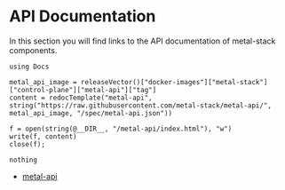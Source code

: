 # API Documentation

In this section you will find links to the API documentation of metal-stack components.

```@eval
using Docs

metal_api_image = releaseVector()["docker-images"]["metal-stack"]["control-plane"]["metal-api"]["tag"]
content = redocTemplate("metal-api", string("https://raw.githubusercontent.com/metal-stack/metal-api/", metal_api_image, "/spec/metal-api.json"))

f = open(string(@__DIR__, "/metal-api/index.html"), "w")
write(f, content)
close(f);

nothing
```

- [metal-api](metal-api/index.html)
